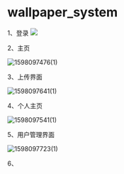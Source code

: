 # wallpaper_system

1、登录
 <img src="https://images.cnblogs.com/cnblogs_com/Juff-code/1810131/o_2008221356461.png" />

2、主页

![1598097476(1)](F:\wallpaper_system\README\1598097476(1).png)

3、上传界面

![1598097641(1)](F:\wallpaper_system\README\1598097641(1).png)

4、个人主页

![1598097541(1)](F:\wallpaper_system\README\1598097541(1).png)

5、用户管理界面

![1598097723(1)](F:\wallpaper_system\README\1598097723(1).png)

6、
